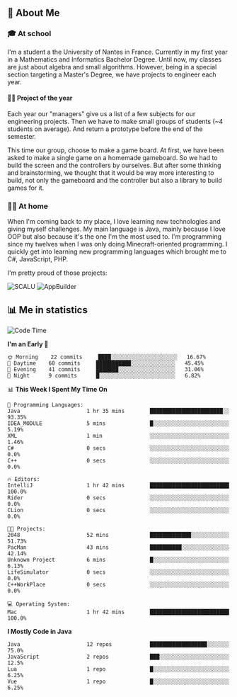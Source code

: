 ## 👀 About Me

### 🎓 At school

I'm a student a the University of Nantes in France. Currently in my first year in a Mathematics and Informatics Bachelor Degree. Until now, my classes are just about algebra and small algorithms. However, being in a special section targeting a Master's Degree, we have projects to engineer each year. 

#### 🔧🔬 Project of the year

Each year our "managers" give us a list of a few subjects for our engineering projects. Then we have to make small groups of students (~4 students on average). And return a prototype before the end of the semester.

This time our group, choose to make a game board. At first, we have been asked to make a single game on a homemade gameboard. So we had to build the screen and the controllers by ourselves. 
But after some thinking and brainstorming, we thought that it would be way more interesting to build, not only the gameboard and the controller but also a library to build games for it.

### 👨‍💻 At home

When I'm coming back to my place, I love learning new technologies and giving myself challenges. My main language is Java, mainly because I love OOP but also because it's the one I'm the most used to. I'm programming since my twelves when I was only doing Minecraft-oriented programming.  I quickly get into learning new programming languages which brought me to C#, JavaScript, PHP. 

I'm pretty proud of those projects:

![SCALU](https://github-readme-stats.vercel.app/api/pin?username=renardfute&repo=SCALU)
![AppBuilder](https://github-readme-stats.vercel.app/api/pin?username=pulsedev2&repo=AppBuilder)

## 📊 Me in statistics
<!--START_SECTION:waka-->
![Code Time](http://img.shields.io/badge/Code%20Time-3%20hrs%2039%20mins-blue)

**I'm an Early 🐤** 

```text
🌞 Morning    22 commits     ████░░░░░░░░░░░░░░░░░░░░░   16.67% 
🌆 Daytime    60 commits     ███████████░░░░░░░░░░░░░░   45.45% 
🌃 Evening    41 commits     ███████░░░░░░░░░░░░░░░░░░   31.06% 
🌙 Night      9 commits      █░░░░░░░░░░░░░░░░░░░░░░░░   6.82%

```


📊 **This Week I Spent My Time On** 

```text
💬 Programming Languages: 
Java                     1 hr 35 mins        ███████████████████████░░   93.35% 
IDEA_MODULE              5 mins              █░░░░░░░░░░░░░░░░░░░░░░░░   5.19% 
XML                      1 min               ░░░░░░░░░░░░░░░░░░░░░░░░░   1.46% 
C#                       0 secs              ░░░░░░░░░░░░░░░░░░░░░░░░░   0.0% 
C++                      0 secs              ░░░░░░░░░░░░░░░░░░░░░░░░░   0.0%

🔥 Editors: 
IntelliJ                 1 hr 42 mins        █████████████████████████   100.0% 
Rider                    0 secs              ░░░░░░░░░░░░░░░░░░░░░░░░░   0.0% 
CLion                    0 secs              ░░░░░░░░░░░░░░░░░░░░░░░░░   0.0%

🐱‍💻 Projects: 
2048                     52 mins             █████████████░░░░░░░░░░░░   51.73% 
PacMan                   43 mins             ██████████░░░░░░░░░░░░░░░   42.14% 
Unknown Project          6 mins              █░░░░░░░░░░░░░░░░░░░░░░░░   6.13% 
LifeSimulator            0 secs              ░░░░░░░░░░░░░░░░░░░░░░░░░   0.0% 
C++WorkPlace             0 secs              ░░░░░░░░░░░░░░░░░░░░░░░░░   0.0%

💻 Operating System: 
Mac                      1 hr 42 mins        █████████████████████████   100.0%

```

**I Mostly Code in Java** 

```text
Java                     12 repos            ██████████████████░░░░░░░   75.0% 
JavaScript               2 repos             ███░░░░░░░░░░░░░░░░░░░░░░   12.5% 
Lua                      1 repo              █░░░░░░░░░░░░░░░░░░░░░░░░   6.25% 
Vue                      1 repo              █░░░░░░░░░░░░░░░░░░░░░░░░   6.25%

```



<!--END_SECTION:waka-->
